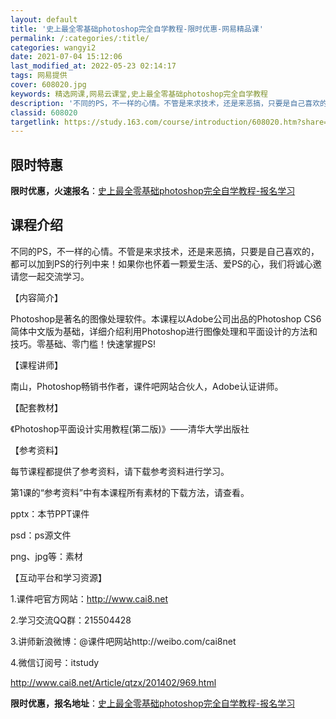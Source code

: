 ```yaml
---
layout: default
title: '史上最全零基础photoshop完全自学教程-限时优惠-网易精品课'
permalink: /:categories/:title/
categories: wangyi2
date: 2021-07-04 15:12:06
last_modified_at: 2022-05-23 02:14:17
tags: 网易提供
cover: 608020.jpg
keywords: 精选网课,网易云课堂,史上最全零基础photoshop完全自学教程
description: '不同的PS，不一样的心情。不管是来求技术，还是来恶搞，只要是自己喜欢的，都可以加到PS的行列中来！如果你也怀着一颗爱生活'
classid: 608020
targetlink: https://study.163.com/course/introduction/608020.htm?share=1&shareId=1025206652&utm_campaign=share&utm_medium=iphoneShare&utm_source=&utm_u=1025206652
---
```


## 限时特惠

**限时优惠，火速报名**：[史上最全零基础photoshop完全自学教程-报名学习](https://study.163.com/course/introduction/608020.htm?share=1&shareId=1025206652&utm_campaign=share&utm_medium=iphoneShare&utm_source=&utm_u=1025206652)

## 课程介绍

不同的PS，不一样的心情。不管是来求技术，还是来恶搞，只要是自己喜欢的，都可以加到PS的行列中来！如果你也怀着一颗爱生活、爱PS的心，我们将诚心邀请您一起交流学习。

 

【内容简介】

 Photoshop是著名的图像处理软件。本课程以Adobe公司出品的Photoshop CS6简体中文版为基础，详细介绍利用Photoshop进行图像处理和平面设计的方法和技巧。零基础、零门槛！快速掌握PS! 



【课程讲师】 

南山，Photoshop畅销书作者，课件吧网站合伙人，Adobe认证讲师。  



【配套教材】

 《Photoshop平面设计实用教程(第二版)》——清华大学出版社

 

【参考资料】

 每节课程都提供了参考资料，请下载参考资料进行学习。

 第1课的“参考资料”中有本课程所有素材的下载方法，请查看。

 pptx：本节PPT课件

 psd：ps源文件

 png、jpg等：素材 



【互动平台和学习资源】 

1.课件吧官方网站：http://www.cai8.net 

2.学习交流QQ群：215504428 

3.讲师新浪微博：@课件吧网站http://weibo.com/cai8net   

4.微信订阅号：itstudy

 http://www.cai8.net/Article/qtzx/201402/969.html

**限时优惠，报名地址**：[史上最全零基础photoshop完全自学教程-报名学习](https://study.163.com/course/introduction/608020.htm?share=1&shareId=1025206652&utm_campaign=share&utm_medium=iphoneShare&utm_source=&utm_u=1025206652)

